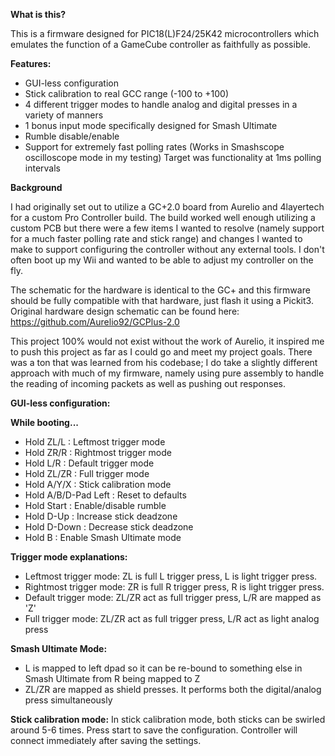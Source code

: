 **What is this?**

This is a firmware designed for PIC18(L)F24/25K42 microcontrollers which emulates the function of a GameCube controller as faithfully as possible.

**Features:**
- GUI-less configuration
- Stick calibration to real GCC range (-100 to +100)
- 4 different trigger modes to handle analog and digital presses in a variety of manners
- 1 bonus input mode specifically designed for Smash Ultimate
- Rumble disable/enable
- Support for extremely fast polling rates (Works in Smashscope oscilloscope mode in my testing) Target was functionality at 1ms polling intervals

**Background**

I had originally set out to utilize a GC+2.0 board from Aurelio and 4layertech for a custom Pro Controller build. The build worked well enough utilizing a custom PCB but there were a few items I wanted to resolve (namely support for a much faster polling rate and stick range) and changes I wanted to make to support configuring the controller without any external tools. I don't often boot up my Wii and wanted to be able to adjust my controller on the fly.

The schematic for the hardware is identical to the GC+ and this firmware should be fully compatible with that hardware, just flash it using a Pickit3.
Original hardware design schematic can be found here: https://github.com/Aurelio92/GCPlus-2.0

This project 100% would not exist without the work of Aurelio, it inspired me to push this project as far as I could go and meet my project goals. There was a ton that was learned from his codebase; I do take a slightly different approach with much of my firmware, namely using pure assembly to handle the reading of incoming packets as well as pushing out responses.

**GUI-less configuration:**

**While booting...**

- Hold ZL/L : Leftmost trigger mode
- Hold ZR/R : Rightmost trigger mode
- Hold L/R : Default trigger mode
- Hold ZL/ZR : Full trigger mode
- Hold A/Y/X : Stick calibration mode
- Hold A/B/D-Pad Left : Reset to defaults
- Hold Start : Enable/disable rumble
- Hold D-Up : Increase stick deadzone
- Hold D-Down : Decrease stick deadzone
- Hold B : Enable Smash Ultimate mode

**Trigger mode explanations:**
- Leftmost trigger mode: ZL is full L trigger press, L is light trigger press.
- Rightmost trigger mode: ZR is full R trigger press, R is light trigger press.
- Default trigger mode: ZL/ZR act as full trigger press, L/R are mapped as 'Z'
- Full trigger mode: ZL/ZR act as full trigger press, L/R act as light analog press

**Smash Ultimate Mode:**
- L is mapped to left dpad so it can be re-bound to something else in Smash Ultimate from R being mapped to Z
- ZL/ZR are mapped as shield presses. It performs both the digital/analog press simultaneously

**Stick calibration mode:**
In stick calibration mode, both sticks can be swirled around 5-6 times. Press start to save the configuration. Controller will connect immediately after saving the settings.
